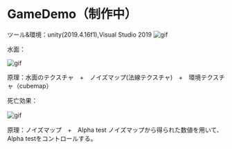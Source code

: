 # GameDemo（制作中）
ツール&環境：unity(2019.4.16f1),Visual Studio 2019
![gif](https://github.com/Lijiaqing233/GameDemo/blob/master/Gamedemo.gif)


水面：


   ![gif](https://github.com/Lijiaqing233/GameDemo/blob/master/suimian.gif)
   
   
   原理：水面のテクスチャ　+　ノイズマップ(法線テクスチャ)　+　環境テクスチャ（cubemap）　







死亡効果：

![gif](https://github.com/Lijiaqing233/GameDemo/blob/master/die.gif)
　 
  
  原理：ノイズマップ　+　Alpha test
   ノイズマップから得られた数値を用いて、Alpha testをコントロールする。
   


